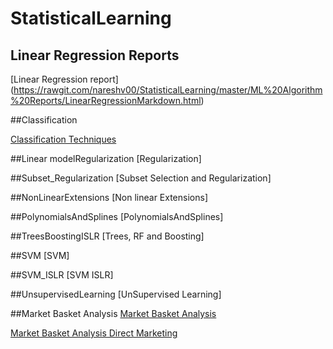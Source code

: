 # StatisticalLearning

## Linear Regression Reports

[Linear Regression report]
(https://rawgit.com/nareshv00/StatisticalLearning/master/ML%20Algorithm%20Reports/LinearRegressionMarkdown.html)

##Classification

[Classification Techniques](https://rawgit.com/nareshv00/StatisticalLearning/master/ML%20Algorithm%20Reports/LogisticAndLDA.html)

##Linear modelRegularization
[Regularization]


##Subset_Regularization
[Subset Selection and Regularization]


##NonLinearExtensions
[Non linear Extensions]

##PolynomialsAndSplines
[PolynomialsAndSplines]


##TreesBoostingISLR
[Trees, RF and Boosting]

##SVM
[SVM]

##SVM_ISLR
[SVM ISLR]

##UnsupervisedLearning
[UnSupervised Learning]


##Market Basket Analysis
[Market Basket Analysis ](https://rawgit.com/nareshv00/StatisticalLearning/master/Market%20Basket%20Analysis/AssociationRules.html)

[Market Basket Analysis Direct Marketing](https://rawgit.com/nareshv00/StatisticalLearning/master/Market%20Basket%20Analysis/directMarketingArules.html)
